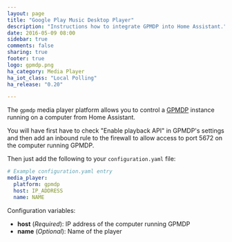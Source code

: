 ```yaml
---
layout: page
title: "Google Play Music Desktop Player"
description: "Instructions how to integrate GPMDP into Home Assistant."
date: 2016-05-09 08:00
sidebar: true
comments: false
sharing: true
footer: true
logo: gpmdp.png
ha_category: Media Player
ha_iot_class: "Local Polling"
ha_release: "0.20"

---
```


The `gpmdp` media player platform allows you to control a [GPMDP](http://www.googleplaymusicdesktopplayer.com/) instance running on a computer from Home Assistant.

You will have first have to check "Enable playback API" in GPMDP's settings and then add an inbound rule to the firewall to allow access to port 5672 on the computer running GPMDP.

Then just add the following to your `configuration.yaml` file:

```yaml
# Example configuration.yaml entry
media_player:
  platform: gpmdp
  host: IP_ADDRESS
  name: NAME
```

Configuration variables:

- **host** (*Required*): IP address of the computer running GPMDP
- **name** (*Optional*): Name of the player

